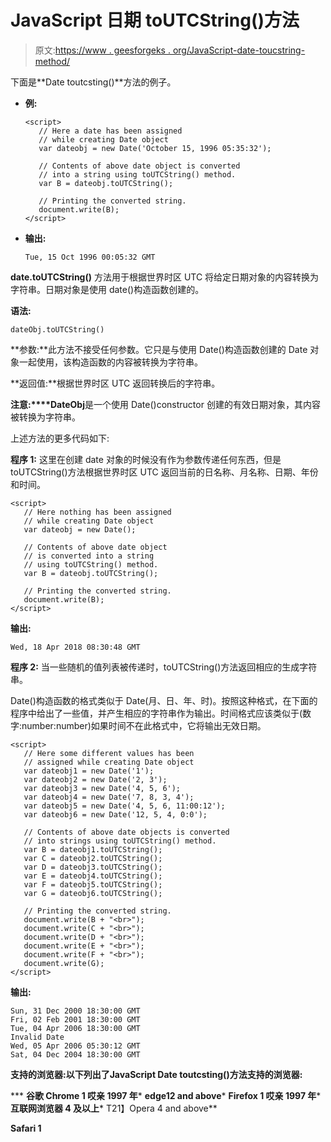 # JavaScript 日期 toUTCString()方法

> 原文:[https://www . geesforgeks . org/JavaScript-date-toucstring-method/](https://www.geeksforgeeks.org/javascript-date-toutcstring-method/)

下面是**Date toutcsting()**方法的例子。

*   **例:**

    ```
    <script>
       // Here a date has been assigned
       // while creating Date object
       var dateobj = new Date('October 15, 1996 05:35:32');

       // Contents of above date object is converted
       // into a string using toUTCString() method.
       var B = dateobj.toUTCString();

       // Printing the converted string.
       document.write(B);
    </script>
    ```

*   **输出:**

    ```
    Tue, 15 Oct 1996 00:05:32 GMT
    ```

**date.toUTCString()** 方法用于根据世界时区 UTC 将给定日期对象的内容转换为字符串。日期对象是使用 date()构造函数创建的。

**语法:**

```
dateObj.toUTCString()
```

**参数:**此方法不接受任何参数。它只是与使用 Date()构造函数创建的 Date 对象一起使用，该构造函数的内容被转换为字符串。

**返回值:**根据世界时区 UTC 返回转换后的字符串。

**注意:****DateObj**是一个使用 Date()constructor 创建的有效日期对象，其内容被转换为字符串。

上述方法的更多代码如下:

**程序 1:** 这里在创建 date 对象的时候没有作为参数传递任何东西，但是 toUTCString()方法根据世界时区 UTC 返回当前的日名称、月名称、日期、年份和时间。

```
<script>
   // Here nothing has been assigned
   // while creating Date object
   var dateobj = new Date();

   // Contents of above date object 
   // is converted into a string 
   // using toUTCString() method.
   var B = dateobj.toUTCString();

   // Printing the converted string.
   document.write(B);
</script>
```

**输出:**

```
Wed, 18 Apr 2018 08:30:48 GMT
```

**程序 2:** 当一些随机的值列表被传递时，toUTCString()方法返回相应的生成字符串。

Date()构造函数的格式类似于 Date(月、日、年、时)。按照这种格式，在下面的程序中给出了一些值，并产生相应的字符串作为输出。时间格式应该类似于(数字:number:number)如果时间不在此格式中，它将输出无效日期。

```
<script>
   // Here some different values has been
   // assigned while creating Date object
   var dateobj1 = new Date('1');
   var dateobj2 = new Date('2, 3');
   var dateobj3 = new Date('4, 5, 6');
   var dateobj4 = new Date('7, 8, 3, 4');
   var dateobj5 = new Date('4, 5, 6, 11:00:12');
   var dateobj6 = new Date('12, 5, 4, 0:0');

   // Contents of above date objects is converted
   // into strings using toUTCString() method.
   var B = dateobj1.toUTCString();
   var C = dateobj2.toUTCString();
   var D = dateobj3.toUTCString();
   var E = dateobj4.toUTCString();
   var F = dateobj5.toUTCString();
   var G = dateobj6.toUTCString();

   // Printing the converted string.
   document.write(B + "<br>");
   document.write(C + "<br>");
   document.write(D + "<br>");
   document.write(E + "<br>");
   document.write(F + "<br>");
   document.write(G);
</script>                    
```

**输出:**

```
Sun, 31 Dec 2000 18:30:00 GMT
Fri, 02 Feb 2001 18:30:00 GMT
Tue, 04 Apr 2006 18:30:00 GMT
Invalid Date
Wed, 05 Apr 2006 05:30:12 GMT
Sat, 04 Dec 2004 18:30:00 GMT
```

**支持的浏览器:**以下列出了**JavaScript Date toutcsting()方法支持的浏览器:**

***   **谷歌 Chrome 1 哎亲 1997 年***   **edge12 and above***   **Firefox 1 哎亲 1997 年***   **互联网浏览器 4 及以上***   T21】Opera 4 and above**

**Safari 1**